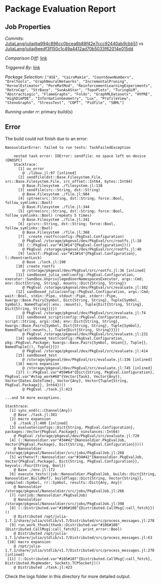 # Package Evaluation Report

## Job Properties

*Commits:* [JuliaLang/julia@a994c896cc0bcea8b88f42e7ccc92440ab9cbb51](https://github.com/JuliaLang/julia/commit/a994c896cc0bcea8b88f42e7ccc92440ab9cbb51) vs [JuliaLang/julia@eedf3f150c1c49a4412ad70b5033f62014e015dd](https://github.com/JuliaLang/julia/commit/eedf3f150c1c49a4412ad70b5033f62014e015dd)

*Comparison Diff:* [link](https://github.com/JuliaLang/julia/compare/eedf3f150c1c49a4412ad70b5033f62014e015dd..a994c896cc0bcea8b88f42e7ccc92440ab9cbb51)

*Triggered By:* [link](https://github.com/JuliaLang/julia/pull/46200#issuecomment-1203290214)

*Package Selection:* `["ASE", "CairoMakie", "CountdownNumbers", "DrelTools", "GraphNeuralNetworks", "IncrementalPruning", "KernelEstimator", "PoreMatMod", "ReinforcementLearningExperiments", "RetroCap", "StrBase", "SunAsAStar", "TopoPlots", "TuringGLM", "AbstractLogic", "FlameGraphs", "Folds", "GraphMLDatasets", "HYPRE", "HighDimPDE", "InformationGeometry", "Lux", "ProfileView", "StenoGraphs", "StressTest", "COPT", "Pidfile", "SBML"]`

*Running under rr*: primary build(s)

## Error

The build could not finish due to an error:

```
NanosoldierError: failed to run tests: TaskFailedException

    nested task error: IOError: sendfile: no space left on device (ENOSPC)
    Stacktrace:
      [1] uv_error
        @ ./libuv.jl:97 [inlined]
      [2] sendfile(dst::Base.Filesystem.File, src::Base.Filesystem.File, src_offset::Int64, bytes::Int64)
        @ Base.Filesystem ./filesystem.jl:138
      [3] sendfile(src::String, dst::String)
        @ Base.Filesystem ./file.jl:984
      [4] cptree(src::String, dst::String; force::Bool, follow_symlinks::Bool)
        @ Base.Filesystem ./file.jl:344
      [5] cptree(src::String, dst::String; force::Bool, follow_symlinks::Bool) (repeats 5 times)
        @ Base.Filesystem ./file.jl:341
      [6] cp(src::String, dst::String; force::Bool, follow_symlinks::Bool)
        @ Base.Filesystem ./file.jl:368
      [7] _create_rootfs(config::PkgEval.Configuration)
        @ PkgEval /storage/pkgeval/dev/PkgEval/src/rootfs.jl:10
      [8] (::PkgEval.var"#13#14"{PkgEval.Configuration})()
        @ PkgEval /storage/pkgeval/dev/PkgEval/src/rootfs.jl:40
      [9] lock(f::PkgEval.var"#13#14"{PkgEval.Configuration}, l::ReentrantLock)
        @ Base ./lock.jl:190
     [10] create_rootfs
        @ /storage/pkgeval/dev/PkgEval/src/rootfs.jl:36 [inlined]
     [11] sandboxed_julia_cmd(config::PkgEval.Configuration, executor::Sandbox.UnprivilegedUserNamespacesExecutor, args::Cmd; env::Dict{String, String}, mounts::Dict{String, String})
        @ PkgEval /storage/pkgeval/dev/PkgEval/src/evaluate.jl:102
     [12] sandboxed_julia(config::PkgEval.Configuration, args::Cmd; wait::Bool, stdin::Pipe, stdout::Pipe, stderr::Pipe, kwargs::Base.Pairs{Symbol, Dict{String, String}, Tuple{Symbol, Symbol}, NamedTuple{(:env, :mounts), Tuple{Dict{String, String}, Dict{String, String}}}})
        @ PkgEval /storage/pkgeval/dev/PkgEval/src/evaluate.jl:74
     [13] sandboxed_script(config::PkgEval.Configuration, script::String, args::Cmd; env::Dict{String, String}, kwargs::Base.Pairs{Symbol, Dict{String, String}, Tuple{Symbol}, NamedTuple{(:mounts,), Tuple{Dict{String, String}}}})
        @ PkgEval /storage/pkgeval/dev/PkgEval/src/evaluate.jl:231
     [14] sandboxed_test(config::PkgEval.Configuration, pkg::PkgEval.Package; kwargs::Base.Pairs{Symbol, Union{}, Tuple{}, NamedTuple{(), Tuple{}}})
        @ PkgEval /storage/pkgeval/dev/PkgEval/src/evaluate.jl:414
     [15] sandboxed_test
        @ /storage/pkgeval/dev/PkgEval/src/evaluate.jl:336 [inlined]
     [16] macro expansion
        @ /storage/pkgeval/dev/PkgEval/src/evaluate.jl:745 [inlined]
     [17] (::PkgEval.var"#59#64"{Dict{String, PkgEval.Configuration}, PkgEval.var"#stop_work#60"{Vector{Task}, Vector{Any}}, Vector{Dates.DateTime}, Vector{Any}, Vector{Tuple{String, PkgEval.Package}}, Int64})()
        @ PkgEval ./task.jl:423

...and 54 more exceptions.

Stacktrace:
  [1] sync_end(c::Channel{Any})
    @ Base ./task.jl:381
  [2] macro expansion
    @ ./task.jl:400 [inlined]
  [3] evaluate(configs::Dict{String, PkgEval.Configuration}, packages::Vector{PkgEval.Package}; ninstances::Int64)
    @ PkgEval /storage/pkgeval/dev/PkgEval/src/evaluate.jl:720
  [4] (::Nanosoldier.var"#34#42"{Nanosoldier.PkgEvalJob, Vector{PkgEval.Package}, Dict{String, PkgEval.Configuration}})()
    @ Nanosoldier /storage/pkgeval/Nanosoldier/src/jobs/PkgEvalJob.jl:268
  [5] withenv(f::Nanosoldier.var"#34#42"{Nanosoldier.PkgEvalJob, Vector{PkgEval.Package}, Dict{String, PkgEval.Configuration}}, keyvals::Pair{String, Bool})
    @ Base ./env.jl:172
  [6] execute_tests!(job::Nanosoldier.PkgEvalJob, builds::Dict{String, Nanosoldier.BuildRef}, buildflags::Dict{String, Vector{String}}, compiled::Symbol, rr::Symbol, results::Dict{Any, Any})
    @ Nanosoldier /storage/pkgeval/Nanosoldier/src/jobs/PkgEvalJob.jl:266
  [7] run(job::Nanosoldier.PkgEvalJob)
    @ Nanosoldier /storage/pkgeval/Nanosoldier/src/jobs/PkgEvalJob.jl:398
  [8] (::Distributed.var"#106#108"{Distributed.CallMsg{:call_fetch}})()
    @ Distributed /opt/julia-1.7.1/share/julia/stdlib/v1.7/Distributed/src/process_messages.jl:278
  [9] run_work_thunk(thunk::Distributed.var"#106#108"{Distributed.CallMsg{:call_fetch}}, print_error::Bool)
    @ Distributed /opt/julia-1.7.1/share/julia/stdlib/v1.7/Distributed/src/process_messages.jl:63
 [10] macro expansion
    @ /opt/julia-1.7.1/share/julia/stdlib/v1.7/Distributed/src/process_messages.jl:278 [inlined]
 [11] (::Distributed.var"#105#107"{Distributed.CallMsg{:call_fetch}, Distributed.MsgHeader, Sockets.TCPSocket})()
    @ Distributed ./task.jl:423
```

Check the logs folder in this directory for more detailed output.

